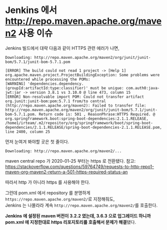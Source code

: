 # Jenkins 에서 http://repo.maven.apache.org/maven2 사용 이슈

Jenkins 빌드에서 대략 다음과 같이 HTTPS 관련 에러가 나면,

```
Downloading: http://repo.maven.apache.org/maven2/org/junit/junit-bom/5.7.1/junit-bom-5.7.1.pom

[ERROR] The build could not read 1 project -> [Help 1]
org.apache.maven.project.ProjectBuildingException: Some problems were encountered while processing the POMs:
[WARNING] 'dependencies.dependency.(groupId:artifactId:type:classifier)' must be unique: com.auth0:java-jwt:jar -> version 3.8.1 vs 3.10.0 @ line 473, column 15
[ERROR] Non-resolvable import POM: Could not transfer artifact org.junit:junit-bom:pom:5.7.1 from/to central (http://repo.maven.apache.org/maven2): Failed to transfer file: http://repo.maven.apache.org/maven2/org/junit/junit-bom/5.7.1/junit-bom-5.7.1.pom. Return code is: 501 , ReasonPhrase:HTTPS Required. @ org.springframework.boot:spring-boot-dependencies:2.1.1.RELEASE, /home1/irteam/.m2/repository/org/springframework/boot/spring-boot-dependencies/2.1.1.RELEASE/spring-boot-dependencies-2.1.1.RELEASE.pom, line 2400, column 25
```

먼저 눈여겨 봐야할 곳은 첫 줄이다.

`Downloading: http://repo.maven.apache.org/maven2/...`

maven central repo 가 2020-01-25 부터는 https 로 전환됐다. 참고: https://stackoverflow.com/questions/59764749/requests-to-http-repo1-maven-org-maven2-return-a-501-https-required-status-an

따라서 http 가 아니라 https 를 사용해야 한다.

그런데 pom.xml 에서 repository 를 분명하게 `https://repo.maven.apache.org/maven2/`로 지정해줘도,  
Jenkins 는 나몰라라 계속 `http://repo.maven.apache.org/maven2/`를 호출한다.

**Jenkins 에 설정된 maven 버전이 3.2.2 였는데, 3.6.3 으로 업그레이드 하니까 pom.xml 에 지정한대로 https 리포지토리를 호출해서 문제가 해결**됐다.



